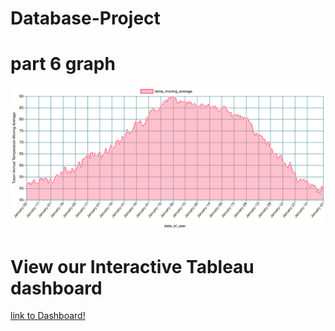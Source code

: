 # Database-Project

# part 6 graph

![Temperature Graph](./Graph.png)


# View our Interactive Tableau dashboard
[link to Dashboard!](https://tommywenjiezhang.github.io/Database-Project/)